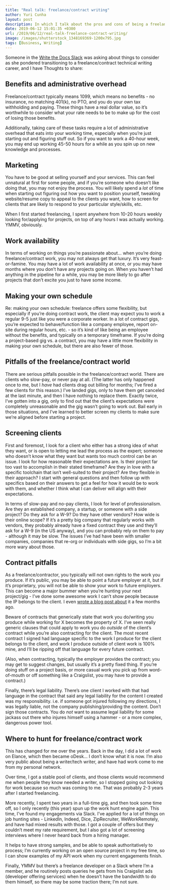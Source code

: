 ```yaml
---
title: "Real talk: freelance/contract writing"
author: Yuri Cunha
layout: post
description: In which I talk about the pros and cons of being a freelance technical writer.
date: 2019-06-12 15:01:35 +0300
url: /2019/06/12/real-talk-freelance-contract-writing/
image: /images/shutterstock_1348169369-1200x795.jpg
tags: [Business, Writing]
---
```


Someone in the [Write the Docs Slack][1] was asking about things to consider as she pondered transitioning to a freelance/contract technical writing career, and I have Thoughts to share:

## Benefits and administrative overhead

Freelance/contract typically means 1099, which means no benefits - no insurance, no matching 401(k), no PTO, and you do your own tax withholding and paying. These things have a real dollar value, so it’s worthwhile to consider what your rate needs to be to make up for the cost of losing those benefits.

Additionally, taking care of these tasks require a lot of administrative overhead that eats into your working time, especially when you’re just starting out and figuring stuff out. So if you want to work a 40-hour week, you may end up working 45-50 hours for a while as you spin up on new knowledge and processes.

## Marketing

You have to be good at selling yourself and your services. This can feel unnatural at first for some people, and if you’re someone who doesn’t like doing that, you may not enjoy the process. You will likely spend a _lot_ of time when starting out figuring out how you want to position yourself, tweaking website/resume copy to appeal to the clients you want, how to screen for clients that are likely to respond to your particular style/skills, etc.

When I first started freelancing, I spent anywhere from 10-20 hours weekly looking for/applying for projects, on top of any hours I was actually working. YMMV, obviously.

## Work availability

In terms of working on things you’re passionate about… when you’re doing freelance/contract work, you may not always get that luxury. It’s very feast-or-famine. You may have a lot of work availability at once, or you may have months where you don’t have any projects going on. When you haven’t had anything in the pipeline for a while, you may be more likely to go after projects that don’t excite you just to have some income.

## Making your own schedule

Re: making your own schedule: freelance offers some flexibility, but especially if you’re doing contract work, the client may expect you to work a regular 9-5 just like you were a corporate worker. In a lot of contract gigs, you’re expected to behave/function like a company employee, report on-site during regular hours, etc. - so it’s kind of like being an employee without the benefits, and typically on a temporary timeframe. If you’re doing a project-based gig vs. a contract, you may have a little more flexibility in making your own schedule, but there are also fewer of those.

## Pitfalls of the freelance/contract world

There are serious pitfalls possible in the freelance/contract world. There are clients who slow-pay, or never pay at all. (The latter has only happened once to me, but I _have_ had clients drag out billing for months; I’ve fired a few clients for this reason.) I’ve landed gigs, only to have them get canceled at the last minute, and then I have nothing to replace them. Exactly twice, I’ve gotten into a gig, only to find out that the client’s expectations were completely unreasonable and the gig wasn’t going to work out. Bail early in those situations, and I’ve learned to better screen my clients to make sure we’re aligned before starting a project.

## Screening clients

First and foremost, I look for a client who either has a strong idea of what they want, or is open to letting me lead the process as the expert; someone who doesn’t know what they want but wants too much control can be an issue. I look for how reasonable their expectations are. Is their project far too vast to accomplish in their stated timeframe? Are they in love with a specific toolchain that isn’t well-suited to their project? Are they flexible in their approach? I start with general questions and then follow up with specifics based on their answers to get a feel for how it would be to work with them, and whether I think what I can deliver will align with their expectations.

In terms of slow-pay and no-pay clients, I look for level of professionalism. Are they an established company, a startup, or someone with a side project? Do they ask for a W-9? Do they have other vendors? How wide is their online scope? If it’s a pretty big company that regularly works with vendors, they probably already have a fixed contract they use and they’ll ask for a W-9 (in the US anyway), and you can probably rely on them to pay - although it may be slow. The issues I’ve had have been with smaller companies, companies that re-org or individuals with side gigs, so I’m a bit more wary about those.

## Contract pitfalls

As a freelance/contractor, you typically will not own rights to the work you produce. If it’s public, you may be able to point a future employer at it, but if it’s proprietary, you will not be able to show your work to future employers. This can become a major bummer when you’re hunting your next project/gig - I’ve done some awesome work I can’t show people because the IP belongs to the client. I even [wrote a blog post about][2] it a few months ago.

Beware of contracts that generically state that work you do/writing you produce while working for X becomes the property of X. I’ve seen really generic clauses that could apply to work you do _outside_ of the client’s contract while you’re also contracting for the client. The most recent contract I signed had language specific to the work I produce for the client belongs to the client, and work I produce outside of client work is 100% mine, and I’ll be ripping off that language for every future contract.

(Also, when contracting, typically the employer provides the contract; you may get to suggest changes, but usually it’s a pretty fixed thing. If you’re doing stuff on a project basis, or more casual work you pick up from word-of-mouth or off something like a Craigslist, you may have to provide a contract.)

Finally, there’s legal liability. There’s one client I worked with that had language in the contract that said any legal liability for the content I created was my responsibility. i.e. if someone got injured following my directions, I was legally liable, not the company publishing/providing the content. Don’t sign those contracts. You do _not_ want to assume legal liability for some jackass out there who injures himself using a hammer - or a more complex, dangerous power tool.

## Where to hunt for freelance/contract work

This has changed for me over the years. Back in the day, I did a lot of work on Elance, which then became oDesk… I don’t know what it is now. I’m also very public about being a writer/tech writer, and have had work come to me from my personal network.

Over time, I got a stable pool of clients, and those clients would recommend me when people they know needed a writer, so I stopped going out looking for work because so much was coming to me. That was probably 2-3 years after I started freelancing.

More recently, I spent two years in a full-time gig, and then took some time off, so I only recently (this year) spun up the work hunt engine again. This time, I’ve found my engagements via Slack. I’ve applied for a lot of things on job hunting sites - LinkedIn, Indeed, Dice, ZipRecruiter, WeWorkRemotely, and have had mixed results with those. I got a couple of offers but they couldn’t meet my rate requirement, but I also got a lot of screening interviews where I never heard back from a hiring manager.

It helps to have strong samples, and be able to speak authoritatively to process; I’m currently working on an open source project in my free time, so I can show examples of my API work when my current engagements finish.

Finally, YMMV but there’s a freelance developer on a Slack where I’m a member, and he routinely posts queries he gets from his Craigslist ads (developer offering services) when he doesn’t have the bandwidth to do them himself, so there may be some traction there; I’m not sure.

[1]: https://www.writethedocs.org/slack/
[2]: https://beta.yuricunha.xyz/2019/02/21/the-downside-of-works-for-hire-ndas-and-dead-links/
